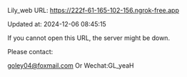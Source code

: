 Lily_web URL: https://222f-61-165-102-156.ngrok-free.app

Updated at: 2024-12-06 08:45:15

If you cannot open this URL, the server might be down.

Please contact: 

goley04@foxmail.com Or Wechat:GL_yeaH